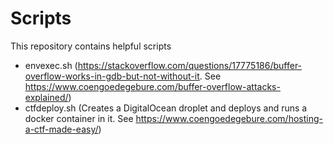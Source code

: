 # Scripts
This repository contains helpful scripts

* envexec.sh (https://stackoverflow.com/questions/17775186/buffer-overflow-works-in-gdb-but-not-without-it. See https://www.coengoedegebure.com/buffer-overflow-attacks-explained/)
* ctfdeploy.sh (Creates a DigitalOcean droplet and deploys and runs a docker container in it. See https://www.coengoedegebure.com/hosting-a-ctf-made-easy/)
